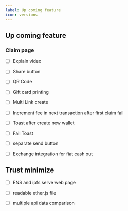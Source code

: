 ```yaml
---
label: Up coming feature
icon: versions
---
```

## Up coming feature
### Claim page

-[ ] Explain video

-[ ] Share button

-[ ] QR Code

-[ ] Gift card printing

-[ ] Multi Link create

-[ ] Increment fee in next transaction after first claim fail

-[ ] Toast after create new wallet

-[ ] Fail Toast

-[ ] separate send button

-[ ] Exchange integration for fiat cash out

## Trust minimize

-[ ] ENS and ipfs serve web page

-[ ] readable ether.js file

-[ ] multiple api data comparison

